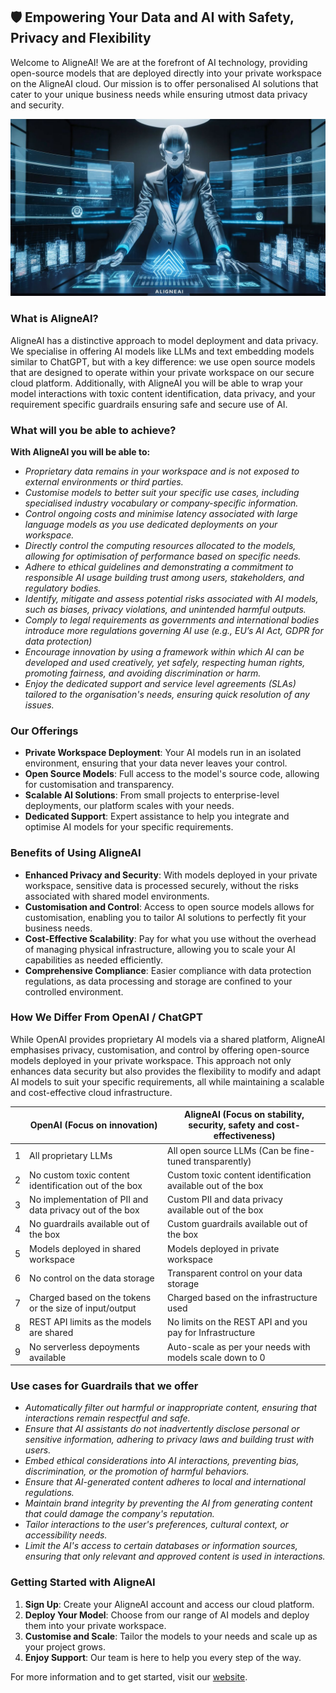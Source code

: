 ## 🛡 **Empowering Your Data and AI with Safety, Privacy and Flexibility**

Welcome to AligneAI! We are at the forefront of AI technology, providing open-source models that are deployed directly into your private workspace on the AligneAI cloud. Our mission is to offer personalised AI solutions that cater to your unique business needs while ensuring utmost data privacy and security.

![AligneAI](/profile/aligneai2.jpg)


### **What is AligneAI?**

AligneAI has a distinctive approach to model deployment and data privacy. We specialise in offering AI models like LLMs and text embedding models similar to ChatGPT, but with a key difference: we use open source models that are designed to operate within your private workspace on our secure cloud platform. Additionally, with AligneAI you will be able to wrap your model interactions with toxic content identification, data privacy, and your requirement specific guardrails ensuring safe and secure use of AI.

### **What will you be able to achieve?**

**With AligneAI you will be able to:**

- *Proprietary data remains in your workspace and is not exposed to external environments or third parties.*
- *Customise models to better suit your specific use cases, including specialised industry vocabulary or company-specific information.*
- *Control ongoing costs and minimise latency associated with large language models as you use dedicated deployments on your workspace.*
- *Directly control the computing resources allocated to the models, allowing for optimisation of performance based on specific needs.*
- *Adhere to ethical guidelines and demonstrating a commitment to responsible AI usage building trust among users, stakeholders, and regulatory bodies.*
- *Identify, mitigate and assess potential risks associated with AI models, such as biases, privacy violations, and unintended harmful outputs.*
- *Comply to legal requirements as governments and international bodies introduce more regulations governing AI use (e.g., EU’s AI Act, GDPR for data protection)*
- *Encourage innovation by using a framework within which AI can be developed and used creatively, yet safely, respecting human rights, promoting fairness, and avoiding discrimination or harm.*
- *Enjoy the dedicated support and service level agreements (SLAs) tailored to the organisation's needs, ensuring quick resolution of any issues.*

### **Our Offerings**

- **Private Workspace Deployment**: Your AI models run in an isolated environment, ensuring that your data never leaves your control.
- **Open Source Models**: Full access to the model's source code, allowing for customisation and transparency.
- **Scalable AI Solutions**: From small projects to enterprise-level deployments, our platform scales with your needs.
- **Dedicated Support**: Expert assistance to help you integrate and optimise AI models for your specific requirements.

### **Benefits of Using AligneAI**

- **Enhanced Privacy and Security**: With models deployed in your private workspace, sensitive data is processed securely, without the risks associated with shared model environments.
- **Customisation and Control**: Access to open source models allows for customisation, enabling you to tailor AI solutions to perfectly fit your business needs.
- **Cost-Effective Scalability**: Pay for what you use without the overhead of managing physical infrastructure, allowing you to scale your AI capabilities as needed efficiently.
- **Comprehensive Compliance**: Easier compliance with data protection regulations, as data processing and storage are confined to your controlled environment.

### **How We Differ From OpenAI / ChatGPT**

While OpenAI provides proprietary AI models via a shared platform, AligneAI emphasises privacy, customisation, and control by offering open-source models deployed in your private workspace. This approach not only enhances data security but also provides the flexibility to modify and adapt AI models to suit your specific requirements, all while maintaining a scalable and cost-effective cloud infrastructure.

|   | OpenAI (Focus on innovation) | AligneAI (Focus on stability, security, safety and cost-effectiveness) |
|---|-------------------------------|--------------------------------------------------------------------|
| 1 | All proprietary LLMs          | All open source LLMs (Can be fine-tuned transparently)              |
| 2 | No custom toxic content identification out of the box | Custom toxic content identification available out of the box |
| 3 | No implementation of PII and data privacy out of the box | Custom PII and data privacy available out of the box |
| 4 | No guardrails available out of the box | Custom guardrails available out of the box |
| 5 | Models deployed in shared workspace | Models deployed in private workspace |
| 6 | No control on the data storage | Transparent control on your data storage |
| 7 | Charged based on the tokens or the size of input/output | Charged based on the infrastructure used |
| 8 | REST API limits as the models are shared | No limits on the REST API and you pay for Infrastructure |
| 9 | No serverless depoyments available | Auto-scale as per your needs with models scale down to 0 |

### **Use cases for Guardrails that we offer**

- *Automatically filter out harmful or inappropriate content, ensuring that interactions remain respectful and safe.*
- *Ensure that AI assistants do not inadvertently disclose personal or sensitive information, adhering to privacy laws and building trust with users.*
- *Embed ethical considerations into AI interactions, preventing bias, discrimination, or the promotion of harmful behaviors.*
- *Ensure that AI-generated content adheres to local and international regulations.*
- *Maintain brand integrity by preventing the AI from generating content that could damage the company's reputation.*
- *Tailor interactions to the user's preferences, cultural context, or accessibility needs.*
- *Limit the AI's access to certain databases or information sources, ensuring that only relevant and approved content is used in interactions.*

### **Getting Started with AligneAI**

1. **Sign Up**: Create your AligneAI account and access our cloud platform.
2. **Deploy Your Model**: Choose from our range of AI models and deploy them into your private workspace.
3. **Customise and Scale**: Tailor the models to your needs and scale up as your project grows.
4. **Enjoy Support**: Our team is here to help you every step of the way.

For more information and to get started, visit our [website](https://www.aligne.ai).